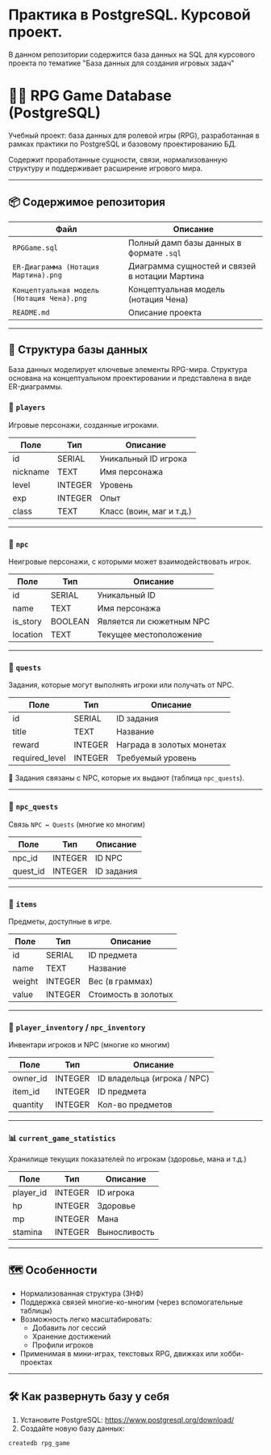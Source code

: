 # Практика в PostgreSQL. Курсовой проект.
В данном репозитории содержится база данных на SQL для курсового проекта по тематике "База данных для создания игровых задач"

# 🧙‍♂️ RPG Game Database (PostgreSQL)

Учебный проект: база данных для ролевой игры (RPG), разработанная в рамках практики по PostgreSQL и базовому проектированию БД.  

Содержит проработанные сущности, связи, нормализованную структуру и поддерживает расширение игрового мира.

---

## 📦 Содержимое репозитория

| Файл            | Описание                                           |
|-----------------|----------------------------------------------------|
| `RPGGame.sql`   | Полный дамп базы данных в формате `.sql`           |
| `ER-Диаграмма (Нотация Мартина).png`| Диаграмма сущностей и связей в нотации Мартина     |
| `Концептуальная модель (Нотация Чена).png`| Концептуальная модель (нотация Чена)               |
| `README.md`     | Описание проекта                                   |

---

## 🧩 Структура базы данных

База данных моделирует ключевые элементы RPG-мира. Структура основана на концептуальном проектировании и представлена в виде ER-диаграммы.

### 👥 `players`
Игровые персонажи, созданные игроками.

| Поле         | Тип         | Описание                  |
|--------------|-------------|---------------------------|
| id           | SERIAL      | Уникальный ID игрока      |
| nickname     | TEXT        | Имя персонажа             |
| level        | INTEGER     | Уровень                   |
| exp          | INTEGER     | Опыт                      |
| class        | TEXT        | Класс (воин, маг и т.д.)  |

---

### 🤖 `npc`
Неигровые персонажи, с которыми может взаимодействовать игрок.

| Поле         | Тип      | Описание                      |
|--------------|----------|-------------------------------|
| id           | SERIAL   | Уникальный ID                 |
| name         | TEXT     | Имя персонажа                 |
| is_story     | BOOLEAN  | Является ли сюжетным NPC      |
| location     | TEXT     | Текущее местоположение        |

---

### 📜 `quests`
Задания, которые могут выполнять игроки или получать от NPC.

| Поле       | Тип        | Описание                         |
|------------|------------|----------------------------------|
| id         | SERIAL     | ID задания                       |
| title      | TEXT       | Название                         |
| reward     | INTEGER    | Награда в золотых монетах        |
| required_level | INTEGER| Требуемый уровень                |

📌 Задания связаны с NPC, которые их выдают (таблица `npc_quests`).

---

### 📁 `npc_quests`
Связь `NPC ↔ Quests` (многие ко многим)

| Поле     | Тип      | Описание                          |
|----------|----------|-----------------------------------|
| npc_id   | INTEGER  | ID NPC                            |
| quest_id | INTEGER  | ID задания                        |

---

### 🧰 `items`
Предметы, доступные в игре.

| Поле     | Тип      | Описание                          |
|----------|----------|-----------------------------------|
| id       | SERIAL   | ID предмета                       |
| name     | TEXT     | Название                          |
| weight   | INTEGER  | Вес (в граммах)                   |
| value    | INTEGER  | Стоимость в золотых               |

---

### 🎒 `player_inventory` / `npc_inventory`
Инвентари игроков и NPC (многие ко многим)

| Поле        | Тип      | Описание                          |
|-------------|----------|-----------------------------------|
| owner_id    | INTEGER  | ID владельца (игрока / NPC)       |
| item_id     | INTEGER  | ID предмета                       |
| quantity    | INTEGER  | Кол-во предметов                  |

---

### 📊 `current_game_statistics`
Хранилище текущих показателей по игрокам (здоровье, мана и т.д.)

| Поле         | Тип      | Описание                        |
|--------------|----------|---------------------------------|
| player_id    | INTEGER  | ID игрока                       |
| hp           | INTEGER  | Здоровье                        |
| mp           | INTEGER  | Мана                            |
| stamina      | INTEGER  | Выносливость                    |

---

## 🗺️ Особенности

- Нормализованная структура (3НФ)
- Поддержка связей многие-ко-многим (через вспомогательные таблицы)
- Возможность легко масштабировать:
  - Добавить лог сессий
  - Хранение достижений
  - Профили игроков
- Применимая в мини-играх, текстовых RPG, движках или хобби-проектах

---

## 🛠 Как развернуть базу у себя

1. Установите PostgreSQL: https://www.postgresql.org/download/
2. Создайте новую базу данных:
```bash
createdb rpg_game

